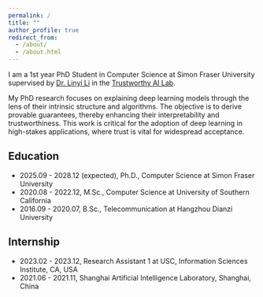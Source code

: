 ```yaml
---
permalink: /
title: ""
author_profile: true
redirect_from: 
  - /about/
  - /about.html
---
```


I am a 1st year PhD Student in Computer Science at Simon Fraser University supervised by [Dr. Linyi Li](https://cs.sfu.ca/~linyi/) in the [Trustworthy AI Lab](https://sfu-tai.github.io/).

My PhD research focuses on explaining deep learning models through the lens of their intrinsic structure and algorithms. The objective is to derive provable guarantees, thereby enhancing their interpretability and trustworthiness. This work is critical for the adoption of deep learning in high-stakes applications, where trust is vital for widespread acceptance.

Education
------
- 2025.09 - 2028.12 (expected), Ph.D., Computer Science at Simon Fraser University
- 2020.08 - 2022.12, M.Sc., Computer Science at University of Southern California
- 2016.09 - 2020.07, B.Sc., Telecommunication at Hangzhou Dianzi University

Internship
------
- 2023.02 - 2023.12, Research Assistant 1 at USC, Information Sciences Institute, CA, USA
- 2021.06 - 2021.11, Shanghai Artificial Intelligence Laboratory, Shanghai, China
